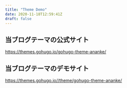 ```yaml
---
title: "Theme Demo"
date: 2020-11-18T12:59:41Z
draft: false
---
```



## 当ブログテーマの公式サイト
https://themes.gohugo.io/gohugo-theme-ananke/

## 当ブログテーマのデモサイト
https://themes.gohugo.io//theme/gohugo-theme-ananke/
